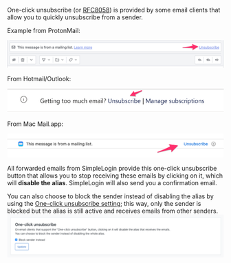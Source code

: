 One-click unsubscribe (or [RFC8058](https://datatracker.ietf.org/doc/html/rfc8058)) is provided by some email clients that allow you to quickly unsubscribe from a sender.

Example from ProtonMail:

![](./one-click-unsubscribe-pm.png)

From Hotmail/Outlook:

![](./one-click-unsubscribe-hotmail.png)

From Mac Mail.app:

![](./one-click-unsubscribe-mac.png)

All forwarded emails from SimpleLogin provide this one-click unsubscribe button that allows you to stop receiving these emails by clicking on it, which will **disable the alias**. SimpleLogin will also send you a confirmation email.

You can also choose to block the sender instead of disabling the alias by using the [One-click unsubscribe setting](http://app.simplelogin.io/dashboard/setting#one-click-unsubscribe-section); this way, only the sender is blocked but the alias is still active and receives emails from other senders. 
![](./one-click-unsubscribe-setting.png)
